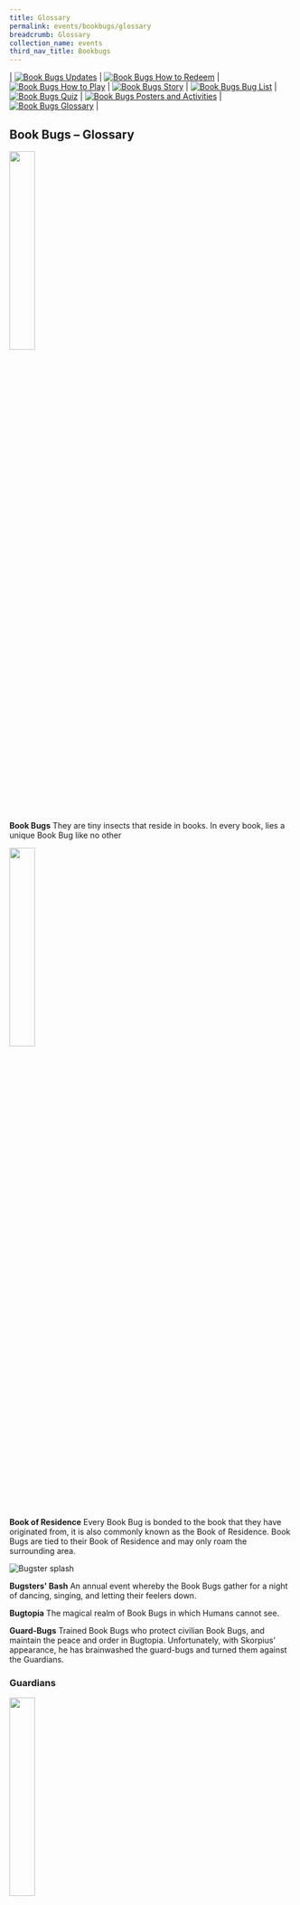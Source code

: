 ```yaml
---
title: Glossary
permalink: events/bookbugs/glossary
breadcrumb: Glossary
collection_name: events
third_nav_title: Bookbugs
---
```


| [![Book Bugs Updates](/images/events/bookbugs/Vikus-Updates.png)](/events/bookbugs/bookbugs-main) | [![Book Bugs How to Redeem](/images/events/bookbugs/Iyern-GX-How-to-Redeem.png)](/events/bookbugs/how-to-redeem) | [![Book Bugs How to Play](/images/events/bookbugs/Molder-How-to-Play.png)](/events/bookbugs/how-to-play) | [![Book Bugs Story](/images/events/bookbugs/Valeria-Story.png)](/events/bookbugs/story)
| [![Book Bugs Bug List](/images/events/bookbugs/Nym9-Bug-List.png)](/events/bookbugs/bug-list) | [![Book Bugs Quiz](/images/events/bookbugs/Cybug-Quiz.png)](/events/bookbugs/quiz) | [![Book Bugs Posters and Activities](/images/events/bookbugs/Book-Bugs-II-dR-Buttons-merigold.png)](/events/bookbugs/posters-and-activities) | [![Book Bugs Glossary](/images/events/bookbugs/Book-Bugs-II-dR-Buttons-glossary.png)](/events/bookbugs/glossary) |

## **Book Bugs – Glossary**

<img src="/images/events/bookbugs/16_Noniponi_px.png" style=" width: 30%;">

**Book Bugs**
They are tiny insects that reside in books. In every book, lies a unique Book Bug like no other

<img src="/images/events/bookbugs/sealed-book.jpg" style=" width: 30%;">

**Book of Residence**
Every Book Bug is bonded to the book that they have originated from, it is also commonly known as the Book of Residence. Book Bugs are tied to their Book of Residence and may only roam the surrounding area.

![Bugster splash](/images/events/bookbugs/Comic-1-1-The-Unexpected-Guest-slider.png)

**Bugsters' Bash**
An annual event whereby the Book Bugs gather for a night of dancing, singing, and letting their feelers down.

**Bugtopia**
The magical realm of Book Bugs in which Humans cannot see.

**Guard-Bugs**
Trained Book Bugs who protect civilian Book Bugs, and maintain the peace and order in Bugtopia. Unfortunately, with Skorpius’ appearance, he has brainwashed the guard-bugs and turned them against the Guardians.

### **Guardians**

<img src="/images/events/bookbugs/78_Aurelius_px.png" style=" width: 30%;">

**Aurelius, Guardian of Realistic Fiction**
A booklouse with a deformed feeler. He is brawny, spirited and sometimes a little too hot-headed; he is the muscle of the group.

Abilities:
Although Aurelius does not have wings, he can call upon his trusty paper plane with a simple whistle. The loyal origami plane only responds to him. Aurelius is a warrior-bug trained in mixed martial arts. Using only his fists, he was able to bring his enemies to a crushing defeat as seen in The Shortsighted.

<img src="/images/events/bookbugs/79_Nostro_px.png" style=" width: 30%;">

**Nostro, Guardian of Horror and Paranormal Fiction**
A praying mantis from Romania. He is cool, calm and collected, the bona fide leader of the Guardians. In times of crisis, Nostro is able to rally the downcast Guardians and boost their morale as seen in The Rise of the Guardians.

Abilities:
Nostro is capable of amazing transformations, although, more often than not, he chooses a bat form. Skilled in sword arts, he wields the legendary ebony scythe, which he inherited from his great grandfather.

<img src="/images/events/bookbugs/75_Petra_px.png" style=" width: 30%;">

**Petra, Guardian of Mystery and Adventure Fiction**
An enigmatic Atlas moth with hieroglyphs on her wings. She is a seer who prefers to handle affairs with diplomacy.

Abilities:
Petra’s hieroglyphic wings can foretell the future. Her moth senses tingle and her wings glow a foreboding red when danger is imminent. Petra is master of deception, as seen in The Shortsighted. By altering the guard-bugs perceptions, she makes herself seem invisible, infiltrating Skorpius’ heavily guarded den with ease.

<img src="/images/events/bookbugs/77_Rembrandt_px.png" style=" width: 30%;">

**Rembrandt, Guardian of Science Fiction**
An old, wrinkled, sleepy sandfly. As the wisest and oldest of the bunch, he plays the mentor; the mastermind; and the voice of reason.

Abilities:
Rembrandt is a powerful sand user. However, as his body is weakened by age, he conjures giant sand soldiers to fight on his behalf.
Rembrandt can control the sands of time, slowing down or speeding up his movements. The motion control allows him to defeat the prideful Skorpius in The Score to Settle by swiftly swiping said scorpion’s flaming great sword/skull artefact.

<img src="/images/events/bookbugs/76_Shenlong_px.png" style=" width: 30%;">

**Shenlong, Guardian of Fantasy Fiction**
An elemental dragonfly of the orient, full of grace and gentility. She is able to speak both English and Mandarin Chinese as seen in The Bugtime Story.

Abilities:
Shenlong can manipulate the weather. In battle, she can call forth hailstorms, and even hurl lightning bolts. Despite her affable disposition, Shenlong’s magical powers are undisputedly the strongest in the group. She single-handedly took out a swarm of guard-bugs by summoning a tornado as seen in The Score to Settle.

### **Other Characters**

**Chlorose**
A female leaf insect that awakened from her trance-like state when her Book of Residence was read by a mother-daughter pair.

<img src="/images/events/bookbugs/42_Nym9_px.png" style=" width: 30%">

**Nym9**
The only Book Bug that was unshaken by Skorpius’ brainwashing.The enchantments from the skull artefact only affects full grown adult bugs so a tiny nymph like Nym9 was spared.

**Sealed Book**
After the first Book Bugs War, Skorpius was sealed in his own Book of Residence by the Guardians. However, using new powers bestowed upon him from the skull artefact, Skorpius beguiles a young human boy to help him unlock the sealed book.

**Skull Artefact**
This skull artefact is in actual fact, Skorpius’ father’s skull. His late father had imbued his powers into the artefact. While in his possession, it grants Skorpius immense powers beyond his wildest dreams.

### **Villain**

<img src="/images/events/bookbugs/80_Skorpios_px.png" style=" width: 30%;">

**Skorpius**
An evil scorpion with two large, menacing pincers, a whip-like stinger and a pair of petrifying obsidian eyes. Skorpius was once a Guardian himself, however his insatiable thirst for power led the rest of the Guardians to seal him in his own Book of Residence. Scorned, he vows to take revenge.

Abilities:
Skorpius has telekinetic abilities allowing him to choke, lift and throw opponents with his mind alone. With the skull artefact, he has enhanced mental abilities. He can distort sight, hearing and minds. This power allowed him to build an army of brainwashed bugs which caused much destruction and chaos in the libraries. He also managed to warp Rembrandt’s sight that caused the old sandfly to mistake him for Nostro. In a battle against Nostro, Skorpius transformed his skull artefact into a flaming great sword.

